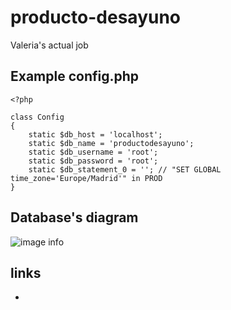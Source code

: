 # producto-desayuno

Valeria's actual job

## Example config.php

```injectablephp
<?php

class Config
{
	static $db_host = 'localhost';
	static $db_name = 'productodesayuno';
	static $db_username = 'root';
	static $db_password = 'root';
	static $db_statement_0 = ''; // "SET GLOBAL time_zone='Europe/Madrid'" in PROD
}
```

## Database's diagram

![image info](./producto-desayuno.png)

## links

+ 
